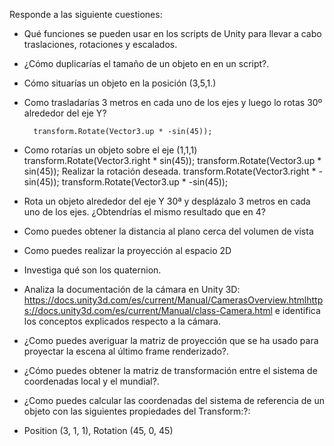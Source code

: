 Responde a las siguiente cuestiones:

- Qué funciones se pueden usar en los scripts de Unity para llevar a cabo traslaciones, rotaciones y escalados.

- ¿Cómo duplicarías el tamaño de un objeto en en un script?.

- Cómo situarías un objeto en la posición (3,5,1.)

- Como trasladarías 3 metros en cada uno de los ejes y luego lo rotas 30º alrededor del eje Y?

        transform.Rotate(Vector3.up * -sin(45));

- Como rotarías un objeto sobre el eje (1,1,1)
        transform.Rotate(Vector3.right * sin(45));
        transform.Rotate(Vector3.up * sin(45));
        Realizar la rotación deseada.
        transform.Rotate(Vector3.right * -sin(45));
        transform.Rotate(Vector3.up * -sin(45));

- Rota un objeto alrededor del eje Y 30ª y desplázalo 3 metros en cada uno de los ejes. ¿Obtendrías el mismo resultado que en 4?

- Como puedes obtener la distancia al plano cerca del volumen de vista

- Como puedes realizar la proyección al espacio 2D

- Investiga qué son los quaternion.

- Analiza la documentación de la cámara en Unity 3D: https://docs.unity3d.com/es/current/Manual/CamerasOverview.htmlhttps://docs.unity3d.com/es/current/Manual/class-Camera.html e identifica los conceptos explicados respecto a la cámara.

- ¿Como puedes averiguar la matriz de proyección que se ha usado para proyectar la escena al último frame renderizado?.

- ¿Cómo puedes obtener la matriz de transformación entre el sistema de coordenadas local y el mundial?.

- ¿Como puedes calcular las coordenadas del sistema de referencia de un objeto con las siguientes propiedades del Transform:?: 

- Position (3, 1, 1), Rotation (45, 0, 45)
